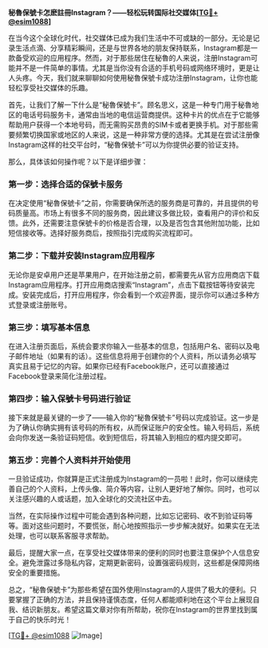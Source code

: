 **秘魯保號卡怎麽註冊Instagram？——轻松玩转国际社交媒体[[TG💪+ @esim1088](https://t.me/s/esim1088)]**

在当今这个全球化时代，社交媒体已成为我们生活中不可或缺的一部分。无论是记录生活点滴、分享精彩瞬间，还是与世界各地的朋友保持联系，Instagram都是一款备受欢迎的应用程序。然而，对于那些居住在秘魯的人来说，注册Instagram可能并不是一件简单的事情。尤其是当你没有合适的手机号码或网络环境时，更是让人头疼。今天，我们就来聊聊如何使用秘魯保號卡成功注册Instagram，让你也能轻松享受社交媒体的乐趣。

首先，让我们了解一下什么是“秘魯保號卡”。顾名思义，这是一种专门用于秘魯地区的电话号码服务卡，通常由当地的电信运营商提供。这种卡片的优点在于它能够帮助用户获得一个本地号码，而无需购买昂贵的SIM卡或者更换手机。对于那些需要频繁切换国家或地区的人来说，这是一种非常方便的选择。尤其是在尝试注册像Instagram这样的社交平台时，“秘魯保號卡”可以为你提供必要的验证支持。

那么，具体该如何操作呢？以下是详细步骤：

### 第一步：选择合适的保號卡服务

在决定使用“秘魯保號卡”之前，你需要确保所选的服务商是可靠的，并且提供的号码质量高。市场上有很多不同的服务商，因此建议多做比较，查看用户的评价和反馈。此外，还需要注意保號卡的价格是否合理，以及是否包含其他附加功能，比如短信接收等。选择好服务商后，按照指引完成购买流程即可。

### 第二步：下载并安装Instagram应用程序

无论你是安卓用户还是苹果用户，在开始注册之前，都需要先从官方应用商店下载Instagram应用程序。打开应用商店搜索“Instagram”，点击下载按钮等待安装完成。安装完成后，打开应用程序，你会看到一个欢迎界面，提示你可以通过多种方式登录或注册账号。

### 第三步：填写基本信息

在进入注册页面后，系统会要求你输入一些基本的信息，包括用户名、密码以及电子邮件地址（如果有的话）。这些信息将用于创建你的个人资料，所以请务必填写真实且易于记忆的内容。如果你已经有Facebook账户，还可以直接通过Facebook登录来简化注册过程。

### 第四步：输入保號卡号码进行验证

接下来就是最关键的一步了——输入你的“秘魯保號卡”号码以完成验证。这一步是为了确认你确实拥有该号码的所有权，从而保证账户的安全性。输入号码后，系统会向你发送一条验证码短信。收到短信后，将其输入到相应的框内提交即可。

### 第五步：完善个人资料并开始使用

一旦验证成功，你就算是正式注册成为Instagram的一员啦！此时，你可以继续完善自己的个人资料，上传头像、简介等内容，让别人更好地了解你。同时，也可以关注感兴趣的人或话题，加入全球化的交流社区中去。

当然，在实际操作过程中可能会遇到各种问题，比如忘记密码、收不到验证码等等。面对这些问题时，不要慌张，耐心地按照指示一步步解决就好。如果实在无法处理，也可以联系客服寻求帮助。

最后，提醒大家一点，在享受社交媒体带来的便利的同时也要注意保护个人信息安全。避免泄露过多隐私内容，定期更新密码，设置强密码规则，这些都是保障网络安全的重要措施。

总之，“秘魯保號卡”为那些希望在国外使用Instagram的人提供了极大的便利。只要掌握了正确的方法，并且保持谨慎态度，任何人都能顺利地在这个平台上展现自我、结识新朋友。希望这篇文章对你有所帮助，祝你在Instagram的世界里找到属于自己的快乐时光！

[[TG💪+ @esim1088](https://t.me/s/esim1088) ![Image](https://i.postimg.cc/4NQfJmqS/Snipaste-2025-05-13-00-14-12.png)]